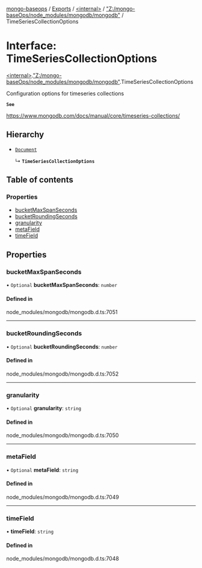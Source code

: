 [mongo-baseops](../README.md) / [Exports](../modules.md) / [\<internal\>](../modules/internal_.md) / ["Z:/mongo-baseOps/node\_modules/mongodb/mongodb"](../modules/internal_._Z__mongo_baseOps_node_modules_mongodb_mongodb_.md) / TimeSeriesCollectionOptions

# Interface: TimeSeriesCollectionOptions

[\<internal\>](../modules/internal_.md).["Z:/mongo-baseOps/node\_modules/mongodb/mongodb"](../modules/internal_._Z__mongo_baseOps_node_modules_mongodb_mongodb_.md).TimeSeriesCollectionOptions

Configuration options for timeseries collections

**`See`**

https://www.mongodb.com/docs/manual/core/timeseries-collections/

## Hierarchy

- [`Document`](internal_._Z__mongo_baseOps_node_modules_mongodb_mongodb_.BSON.Document.md)

  ↳ **`TimeSeriesCollectionOptions`**

## Table of contents

### Properties

- [bucketMaxSpanSeconds](internal_._Z__mongo_baseOps_node_modules_mongodb_mongodb_.TimeSeriesCollectionOptions.md#bucketmaxspanseconds)
- [bucketRoundingSeconds](internal_._Z__mongo_baseOps_node_modules_mongodb_mongodb_.TimeSeriesCollectionOptions.md#bucketroundingseconds)
- [granularity](internal_._Z__mongo_baseOps_node_modules_mongodb_mongodb_.TimeSeriesCollectionOptions.md#granularity)
- [metaField](internal_._Z__mongo_baseOps_node_modules_mongodb_mongodb_.TimeSeriesCollectionOptions.md#metafield)
- [timeField](internal_._Z__mongo_baseOps_node_modules_mongodb_mongodb_.TimeSeriesCollectionOptions.md#timefield)

## Properties

### bucketMaxSpanSeconds

• `Optional` **bucketMaxSpanSeconds**: `number`

#### Defined in

node_modules/mongodb/mongodb.d.ts:7051

___

### bucketRoundingSeconds

• `Optional` **bucketRoundingSeconds**: `number`

#### Defined in

node_modules/mongodb/mongodb.d.ts:7052

___

### granularity

• `Optional` **granularity**: `string`

#### Defined in

node_modules/mongodb/mongodb.d.ts:7050

___

### metaField

• `Optional` **metaField**: `string`

#### Defined in

node_modules/mongodb/mongodb.d.ts:7049

___

### timeField

• **timeField**: `string`

#### Defined in

node_modules/mongodb/mongodb.d.ts:7048

